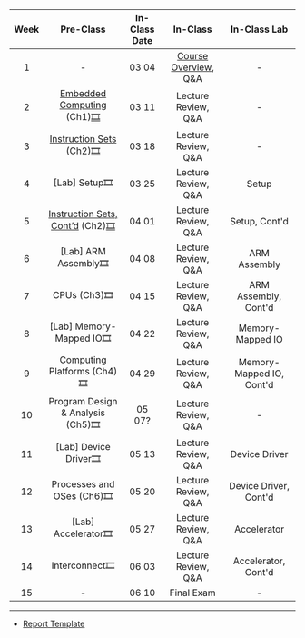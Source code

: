 | Week |             Pre-Class            | In-Class Date |       In-Class       |       In-Class Lab       |
|:----:|:--------------------------------:|:-------------:|:--------------------:|:------------------------:|
|   1  |                 -                |     03 04     | [Course Overview](https://kau365-my.sharepoint.com/:p:/g/personal/taehwan_kim_kau_ac_kr/EVPN7NFr1KhIok20Ukc17zcB-SpD81z5LqZuTSNAK5TizA?e=gnCGgG), Q&A |             -            |
|   2  |     [Embedded Computing](https://kau365-my.sharepoint.com/:b:/g/personal/taehwan_kim_kau_ac_kr/EdtqGpXjmFtKi2HdZ1dqukcBzb1e_L7AuEhUWq_eYYmdbw?e=ejefpN) (Ch1)[🎞️](https://kau365-my.sharepoint.com/:v:/g/personal/taehwan_kim_kau_ac_kr/EXdULA_2FyhGkiqfZ08IHEYBl0M7gbLn0ObIrfTcr9JGkw?e=HCVsgM)    |     03 11     |  Lecture Review, Q&A |             -            |
|   3  |      [Instruction Sets](https://kau365-my.sharepoint.com/:b:/g/personal/taehwan_kim_kau_ac_kr/Ec9H_DyGL0tHjd8e0JuiS0kB9cAa7_ImV6Qg0i92jyWfcQ?e=CyFI6D) (Ch2)[🎞️](https://kau365-my.sharepoint.com/:v:/g/personal/taehwan_kim_kau_ac_kr/EV42_ynd_ZBOg4dEspM7Xy8BQkfXAPD_N9fZYCoMjM1o4A?e=pccJ79)     |     03 18     |  Lecture Review, Q&A |             -            |
|   4  |           [Lab] Setup🎞️           |     03 25     |  Lecture Review, Q&A |           Setup          |
|   5  |  [Instruction Sets, Cont’d](https://kau365-my.sharepoint.com/:b:/g/personal/taehwan_kim_kau_ac_kr/EYWv0rHFrpZIogVU9i79JzoBd2ximMh-2pmx5f6G-6Rz-g?e=RLJIZy) (Ch2)[🎞️](https://kau365-my.sharepoint.com/:v:/g/personal/taehwan_kim_kau_ac_kr/EZ2mn5HBY41CjlNNA8q-cHsBpviz9WholhBo9P0hxzEIAQ?e=2othDG) |     04 01     |  Lecture Review, Q&A |           Setup, Cont'd          |
|   6  |        [Lab] ARM Assembly🎞️       |     04 08     |  Lecture Review, Q&A |       ARM Assembly       |
|   7  |            CPUs (Ch3)🎞️           |     04 15     |  Lecture Review, Q&A |   ARM Assembly, Cont'd   |
|   8  |      [Lab] Memory-Mapped IO🎞️     |     04 22     |  Lecture Review, Q&A |     Memory-Mapped IO     |
|   9  |    Computing Platforms (Ch4)🎞️    |     04 29     |  Lecture Review, Q&A | Memory-Mapped IO, Cont'd |
|  10  | Program Design & Analysis (Ch5)🎞️ |     05 07?    |  Lecture Review, Q&A |             -            |
|  11  |       [Lab] Device Driver🎞️       |     05 13     |  Lecture Review, Q&A |       Device Driver      |
|  12  |     Processes and OSes (Ch6)🎞️    |     05 20     |  Lecture Review, Q&A |   Device Driver, Cont'd  |
|  13  |        [Lab] Accelerator🎞️        |     05 27     |  Lecture Review, Q&A |        Accelerator       |
|  14  |        Interconnect🎞️             |     06 03     |  Lecture Review, Q&A |        Accelerator, Cont'd       |
|  15  |             -                     |     06 10     |  Final Exam          |        -            |

----
* [Report Template]()
